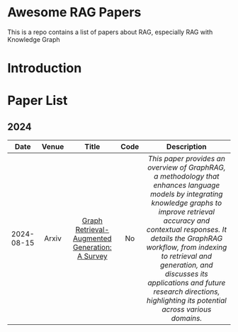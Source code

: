 # Awesome RAG Papers
This is a repo contains a list of papers about RAG, especially RAG with Knowledge Graph

# Introduction


# Paper List
## 2024
|Date|Venue|Title|Code|Description|
|:-----:|:------:|:------------:|:----:|:-----:|
| 2024-08-15 | Arxiv | [Graph Retrieval-Augmented Generation: A Survey](https://arxiv.org/abs/2408.08921)| No |*This paper provides an overview of GraphRAG, a methodology that enhances language models by integrating knowledge graphs to improve retrieval accuracy and contextual responses. It details the GraphRAG workflow, from indexing to retrieval and generation, and discusses its applications and future research directions, highlighting its potential across various domains.*|

